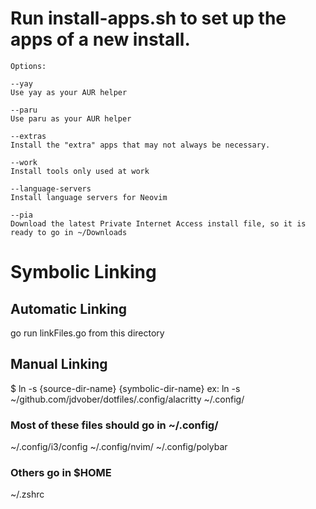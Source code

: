 # Run install-apps.sh to set up the apps of a new install.
    Options:

    --yay
    Use yay as your AUR helper

    --paru
    Use paru as your AUR helper

    --extras
    Install the "extra" apps that may not always be necessary.

    --work
    Install tools only used at work

    --language-servers
    Install language servers for Neovim

    --pia
    Download the latest Private Internet Access install file, so it is ready to go in ~/Downloads

# Symbolic Linking
## Automatic Linking
go run linkFiles.go from this directory

## Manual Linking
$ ln -s {source-dir-name} {symbolic-dir-name}
ex: ln -s ~/github.com/jdvober/dotfiles/.config/alacritty ~/.config/

### Most of these files should go in ~/.config/
~/.config/i3/config
~/.config/nvim/
~/.config/polybar

### Others go in $HOME
~/.zshrc

